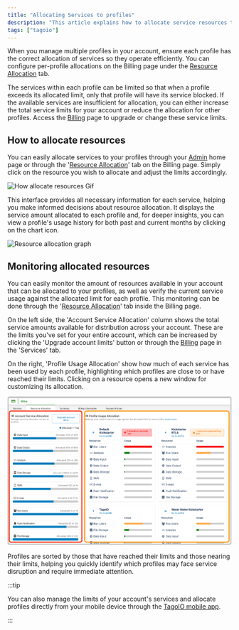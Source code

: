 ```yaml
---
title: "Allocating Services to profiles"
description: "This article explains how to allocate service resources to individual profiles in your TagoIO account using the Billing page and the Resource Allocation tab, and how to monitor those allocations and usage."
tags: ["tagoio"]
---
```

When you manage multiple profiles in your account, ensure each profile has the correct allocation of services so they operate efficiently. You can configure per-profile allocations on the Billing page under the [Resource Allocation](https://admin.tago.io/account/billing/allocation) tab.

The services within each profile can be limited so that when a profile exceeds its allocated limit, only that profile will have its service blocked. If the available services are insufficient for allocation, you can either increase the total service limits for your account or reduce the allocation for other profiles. Access the [Billing](https://admin.tago.io/account/billing) page to upgrade or change these service limits.


## How to allocate resources

You can easily allocate services to your profiles through your [Admin](https://admin.tago.io/) home page or through the '[Resource Allocation](https://admin.tago.io/account/billing/allocation)' tab on the Billing page. Simply click on the resource you wish to allocate and adjust the limits accordingly.

![How allocate resources Gif](/docs_imagem/tagoio/resource_allocation_gif.gif)

This interface provides all necessary information for each service, helping you make informed decisions about resource allocation. It displays the service amount allocated to each profile and, for deeper insights, you can view a profile's usage history for both past and current months by clicking on the chart icon.

![Resource allocation graph](/docs_imagem/tagoio/graphic_resource_allocation.png)


## Monitoring allocated resources
You can easily monitor the amount of resources available in your account that can be allocated to your profiles, as well as verify the current service usage against the allocated limit for each profile. This monitoring can be done through the '[Resource Allocation](https://admin.tago.io/account/billing/allocation)' tab inside the Billing page.

On the left side, the 'Account Service Allocation' column shows the total service amounts available for distribution across your account. These are the limits you've set for your entire account, which can be increased by clicking the 'Upgrade account limits' button or through the [Billing](https://admin.tago.io/account/billing) page in the 'Services' tab.

On the right, 'Profile Usage Allocation' show how much of each service has been used by each profile, highlighting which profiles are close to or have reached their limits. Clicking on a resource opens a new window for customizing its allocation.

![Resource allocation graph](/static/docs_imagem/tagoio/resource_allocation_profile.png)

Profiles are sorted by those that have reached their limits and those nearing their limits, helping you quickly identify which profiles may face service disruption and require immediate attention.

:::tip

You can also manage the limits of your account's services and allocate profiles directly from your mobile device through the [TagoIO mobile app](/docs/tagoio/my-account/managing-your-account-with-the-tagoio-mobile-app).

:::